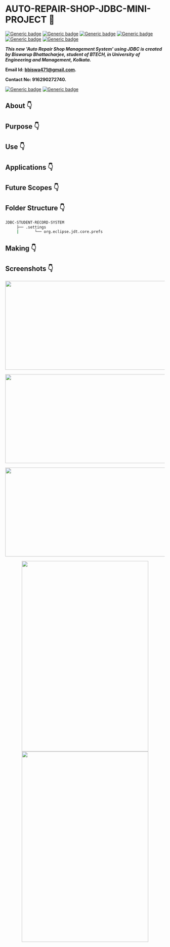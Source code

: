 # AUTO-REPAIR-SHOP-JDBC-MINI-PROJECT :star_struck:

[![Generic badge](https://img.shields.io/badge/database-management%20system-orange)](https://shields.io/) [![Generic badge](https://img.shields.io/badge/java%20-programming-brightgreen)](https://shields.io/) [![Generic badge](https://img.shields.io/badge/idea-intellij-blue)](https://shields.io/) [![Generic badge](https://img.shields.io/badge/sql-8.0-blueviolet)](https://shields.io/) [![Generic badge](https://img.shields.io/badge/JDK-version%2016-ff69b4)](https://shields.io/) [![Generic badge](https://img.shields.io/badge/mysql%20connector%20jar-external%20library-critical)](https://shields.io/)
<BR>

***This new 'Auto Repair Shop Management System' using JDBC is created by Biswarup Bhattacharjee, student of BTECH, in University of Engineering and Management, Kolkata.***

**Email Id: bbiswa471@gmail.com.** 

**Contact No: 916290272740.** 

[![Generic badge](https://img.shields.io/badge/contact%20me-facebook-blue)](https://www.facebook.com/biswarup.bhattacharjee.5811) [![Generic badge](https://img.shields.io/badge/visit%20my%20projects%20-github-brightgreen)](https://github.com/biswa2210)

## About :point_down: 

<div align="justified">
  
</div>

## Purpose :point_down:

<div align="justified">
  
</div>

## Use :point_down:

<div align="justified">
  
</div>

## Applications :point_down:

<div align="justified">
  
</div>

## Future Scopes :point_down:

<div align="justified">
  
</div>


## Folder Structure :point_down:
```bash
JDBC-STUDENT-RECORD-SYSTEM
     ├── .settings
     |       └── org.eclipse.jdt.core.prefs

```                       

## Making :point_down:

<div align="justified">
  
</div>

## Screenshots :point_down: 
<div align="center">
<a href="jdbc1.PNG"><img src="jdbc1.PNG" width="800" height= "280"></a> 
     
<a href="jdbc2.PNG"><img src="jdbc2.PNG" width="800" height= "280"></a>


<a href="jdbc10.PNG"><img src="jdbc10.PNG" width="800" height= "280"></a>

<a href="sql1.PNG"><img src="sql1.PNG" width="400" height= "600"></a> <a href="sql2.PNG"><img src="sql2.PNG" width="400" height= "600"></a>
</div>


